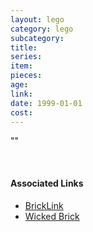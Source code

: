 ```yaml
---
layout: lego
category: lego
subcategory:
title:
series:
item:
pieces:
age:
link:
date: 1999-01-01
cost:
---
```


""

<br>

#### Associated Links
* [BrickLink]()
* [Wicked Brick]()
